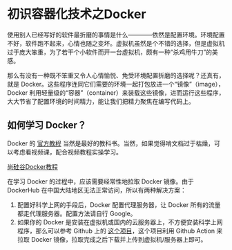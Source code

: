 # 初识容器化技术之Docker

使用别人已经写好的软件最折磨的事情是什么————依然是配置环境。环境配置不好，软件跑不起来，心情也随之变坏。虚拟机虽然是个不错的选择，但是虚拟机过于庞大笨重，为了若干个小软件而开一台虚拟机，颇有一种“杀鸡用牛刀”的美感。

那么有没有一种既不笨重又令人心情愉悦、免受环境配置折磨的选择呢？还真有，就是 Docker。这些程序连同它们需要的环境一起打包放进一个“镜像”（image），Docker 利用轻量级的“容器”（container）来装载这些镜像，进而运行这些程序，大大节省了配置环境的时间精力，能让我们把精力聚焦在编写代码上。

## 如何学习 Docker？

Docker 的 [官方教程](https://docs.docker.com/) 当然是最好的教科书。当然，如果觉得啃文档过于枯燥，可以考虑看视频课，配合视频教程实操学习。

[尚硅谷Docker教程](https://www.bilibili.com/video/BV1gr4y1U7CY/)

在学习 Docker 的过程中，应该需要经常性地拉取 Docker 镜像。由于 DockerHub 在中国大陆地区无法正常访问，所以有两种解决方案：

1. 配置好科学上网的手段后，Docker 配置代理服务器，让 Docker 所有的流量都走代理服务器。配置方法请自行 Google。
2. 如果你的 Docker 是安装在虚拟机或国内的云服务器上，不方便安装科学上网程序，那么可以参考 Github 上的 [这个项目](https://github.com/wukongdaily/DockerTarBuilder)，这个项目利用 Github Action 来拉取 Docker 镜像，拉取完成之后下载并上传到虚拟机/服务器上即可。